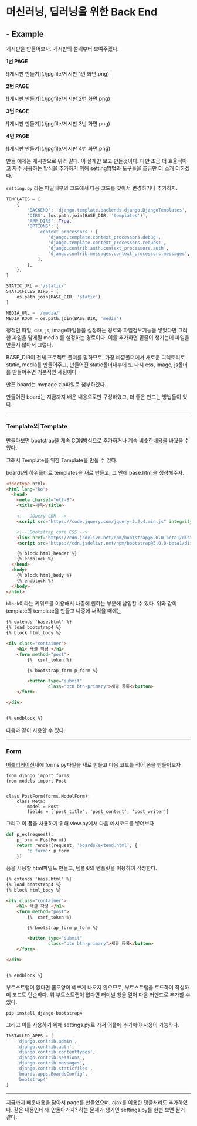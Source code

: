 # 머신러닝, 딥러닝을 위한 Back End

## - Example

게시판을 만들어보자. 게시판의 설계부터 보여주겠다.

**1번 PAGE**

![게시판 만들기](./jpgfile/게시판 1번 화면.png)

**2번 PAGE**

![게시판 만들기](./jpgfile/게시판 2번 화면.png)

**3번 PAGE**

![게시판 만들기](./jpgfile/게시판 3번 화면.png)

**4번 PAGE**

![게시판 만들기](./jpgfile/게시판 4번 화면.png)

만들 예제는 게시판으로 위와 같다. 이 설계만 보고 만들것이다. 다만 조금 더 효율적이고 자주 사용하는 방식을 추가하기 위해 setting방법과 도구들을 조금만 더 소개 더하겠다.

`setting.py` 라는 파일내부의 코드에서 다음 코드를 찾아서 변경하거나 추가하자.

```python
TEMPLATES = [
    {
        'BACKEND': 'django.template.backends.django.DjangoTemplates',
        'DIRS': [os.path.join(BASE_DIR, 'templates')],
        'APP_DIRS': True,
        'OPTIONS': {
            'context_processors': [
                'django.template.context_processors.debug',
                'django.template.context_processors.request',
                'django.contrib.auth.context_processors.auth',
                'django.contrib.messages.context_processors.messages',
            ],
        },
    },
]

STATIC_URL = '/static/'
STATICFILES_DIRS = [
    os.path.join(BASE_DIR, 'static')
]

MEDIA_URL = '/media/'
MEDIA_ROOT = os.path.join(BASE_DIR, 'media')
```

정적인 파일, css, js, image파일들을 설정하는 경로와 파일첨부기능을 넣었다면 그러한 파일을 담게될 media 를 설정하는 경로이다. 이를 추가하면 밑줄이 생기는데 파일을 만들지 않아서 그렇다. 

BASE_DIR이 전체 프로젝트 폴더를 말하므로, 가장 바깥폴더에서 새로운 디렉토리로 static, media를 만들어주고, 만들어진 static폴더내부에 또 다시 css, image, js폴더를 만들어주면 기본적인 세팅이다

만든 board는 mypage.zip파일로 첨부하겠다.

만들어진 board는 지금까지 배운 내용으로만 구성하였고, 더 좋은 만드는 방법들이 있다.

---

### Template의 Template

만들다보면 bootstrap을 계속 CDN방식으로 추가하거나 계속 비슷한내용을 바꿨을 수 있다.

그래서 Template을 위한 Tamplate을 만들 수 있다.

boards의 하위폴더로 templates을 새로 만들고, 그 안에 base.html을 생성해주자.

```html
<!doctype html>
<html lang="ko">
  <head>
    <meta charset="utf-8">
    <title>제목</title>

    <!-- JQuery CDN -->
    <script src="https://code.jquery.com/jquery-2.2.4.min.js" integrity="sha256-BbhdlvQf/xTY9gja0Dq3HiwQF8LaCRTXxZKRutelT44=" crossorigin="anonymous"></script>

    <!-- Bootstrap core CSS -->
    <link href="https://cdn.jsdelivr.net/npm/bootstrap@5.0.0-beta1/dist/css/bootstrap.min.css" rel="stylesheet" integrity="sha384-giJF6kkoqNQ00vy+HMDP7azOuL0xtbfIcaT9wjKHr8RbDVddVHyTfAAsrekwKmP1" crossorigin="anonymous">
    <script src="https://cdn.jsdelivr.net/npm/bootstrap@5.0.0-beta1/dist/js/bootstrap.bundle.min.js" integrity="sha384-ygbV9kiqUc6oa4msXn9868pTtWMgiQaeYH7/t7LECLbyPA2x65Kgf80OJFdroafW" crossorigin="anonymous"></script>

    {% block html_header %}
    {% endblock %}
  </head>
  <body>
    {% block html_body %}
    {% endblock %}
  </body>
</html>
```

`block`이라는 키워드를 이용해서 나중에 원하는 부분에 삽입할 수 있다. 위와 같이 template의 template을 만들고 나중에 써먹을 때에는 

```html
{% extends 'base.html' %}
{% load bootstrap4 %}
{% block html_body %}

<div class="container">
    <h1> 새글 작성 </h1>
    <form method="post">
        {%  csrf_token %}

        {% bootstrap_form p_form %}

        <button type="submit"
                class="btn btn-primary">새글 등록</button>
    </form>

</div>


{% endblock %}
```

다음과 같이 사용할 수 있다.



---

### Form

<u>어플리케이션</u>내에 forms.py파일을 새로 만들고 다음 코드를 적어 폼을 만들어보자

```
from django import forms
from models import Post


class PostForm(forms.ModelForm):
    class Meta:
        model = Post
        fields = ['post_title', 'post_content', 'post_writer']

```

그리고 이 폼을 사용하기 위해 view.py에서 다음 예시코드를 넣어보자

```python
def p_ex(request):
    p_form = PostForm()
    return render(request, 'boards/extend.html', {
        'p_form': p_form
    })
```

폼을 사용할 html파일도 만들고, 템플릿의 템플릿을 이용하여 작성한다.

```html
{% extends 'base.html' %}
{% load bootstrap4 %}
{% block html_body %}

<div class="container">
    <h1> 새글 작성 </h1>
    <form method="post">
        {%  csrf_token %}

        {% bootstrap_form p_form %}

        <button type="submit"
                class="btn btn-primary">새글 등록</button>
    </form>

</div>


{% endblock %}
```

부트스트랩이 없다면 폼모양이 예쁘게 나오지 않으므로, 부트스트랩을 로드하여 작성하며 코드도 단순하다. 위 부트스트랩이 없다면 터미널 창을 열어 다음 커맨드로 추가할 수 있다.

`pip install django-bootstrap4`

그리고 이를 사용하기 위해 settings.py로 가서 어플에 추가해야 사용이 가능하다.

```python
INSTALLED_APPS = [
    'django.contrib.admin',
    'django.contrib.auth',
    'django.contrib.contenttypes',
    'django.contrib.sessions',
    'django.contrib.messages',
    'django.contrib.staticfiles',
    'boards.apps.BoardsConfig',
    'bootstrap4'
]
```



---



지금까지 배운내용을 담아서 page를 만들었으며, ajax를 이용한 댓글처리도 추가하였다. 같은 내용인데 왜 안돌아가지? 하는 문제가 생기면 settings.py를 한번 보면 될거 같다.